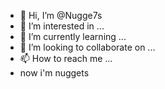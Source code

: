 - 👋 Hi, I’m @Nugge7s
- 👀 I’m interested in ...
- 🌱 I’m currently learning ...
- 💞️ I’m looking to collaborate on ...
- 📫 How to reach me ...
- now i'm nuggets

<!---
Nugge7s/Nugge7s is a ✨ special ✨ repository because its `README.md` (this file) appears on your GitHub profile.
You can click the Preview link to take a look at your changes.
--->
